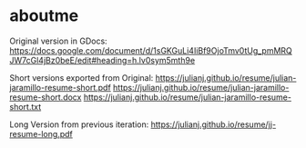 # aboutme
Original version in GDocs: https://docs.google.com/document/d/1sGKGuLi4IiBf9OjoTmv0tUg_pmMRQJW7cGl4jBz0beE/edit#heading=h.lv0sym5mth9e

Short versions exported from Original:
https://julianj.github.io/resume/julian-jaramillo-resume-short.pdf
https://julianj.github.io/resume/julian-jaramillo-resume-short.docx
https://julianj.github.io/resume/julian-jaramillo-resume-short.txt

Long Version from previous iteration: 
https://julianj.github.io/resume/jj-resume-long.pdf

